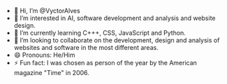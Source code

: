 - 👋 Hi, I’m @VyctorAlves
- 👀 I’m interested in AI, software development and analysis and website design.
- 🌱 I’m currently learning C+++, CSS, JavaScript and Python.
- 💞️ I’m looking to collaborate on the development, design and analysis of websites and software in the most different areas.
- 😄 Pronouns: He/Him
- ⚡ Fun fact: I was chosen as person of the year by the American magazine "Time" in 2006.

<!---
VyctorAlves/VyctorAlves is a ✨ special ✨ repository because its `README.md` (this file) appears on your GitHub profile.
You can click the Preview link to take a look at your changes.
--->

